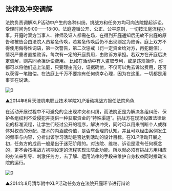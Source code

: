 ## 法律及冲突调解

法院负责调解XLP活动中产生的各种纠纷。挑战方和任务方均可向法院提起诉讼，受理时间为9:00——18:00。法庭遵循公开、公正、公平原则，一切按法庭流程办事。开庭时双方当事人、律师及证人都需在场，在得到开庭通知后无故不出庭的原告和被告会由法院人员紧急传唤，若紧急传唤后仍不出现则定为败诉。庭上双方不得使用侮辱性词语，第一次警告，第二次惩戒（罚一定资金给对方，再犯翻倍），情况严重者直接败诉。每次有一定的开庭费用，由败诉方承担。若双方在开庭后决定调解，则共同承担诉讼费用。
比如在活动中有人盗取专利，或是违规操作，你都可以将他们送上法庭，只要理由充分，证据确凿，不仅可以免去诉讼费用，还可以获得一笔赔偿。在法庭上千万不要抱有任何侥幸心理，因为在这里，一切都是用事实在说话。

![0](../pic/5-08-1.jpg "0") 

▲2014年6月天津机电职业技术学院XLP活动挑战方担任法院角色

在活动开展过程中不可避免的会出现冲突和纠纷，而法院正是为解决各组纠纷、保护各组权利不受侵犯并提供一种获取资金的“特殊渠道”。挑战方在现场设置法律诉讼的标准流程，让学生们经过公开的程序，解决冲突，同时可以用来判断个人或群体对权责的分配、技术的内涵或价值，是否有合理的认知。并且可以经由案例发生的频率与内容，分析出该学习活动是否达到活动的设计目标。在XLP活动开展之初，任务方的成员一般是出于迷茫阶段的。对法院、维权、诉讼是没有任何概念的，更不会按挑战方初期设定的流程实现法院此功能。所以就必须有挑战方用相应的办法来引导、刺激任务方，去了解、运用法律的手段来维护自身权益同时推动法院的运行。

![0](../pic/5-08-2.jpg "0") 

▲2014年8月清华附中XLP活动任务方在法院开庭环节进行辩论

